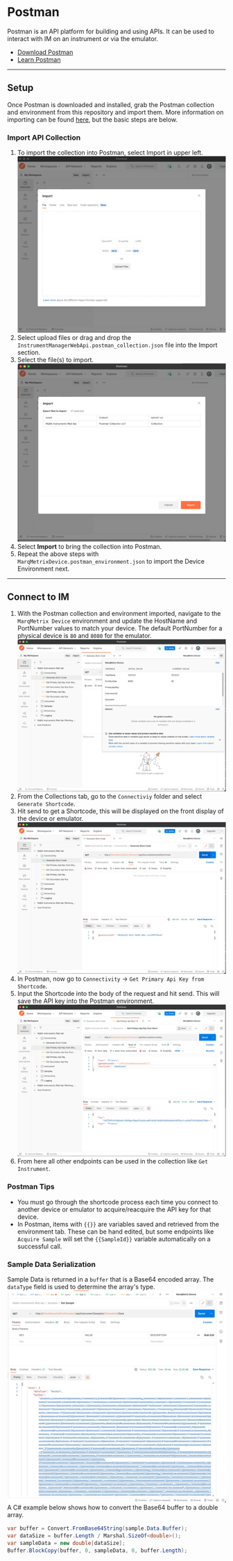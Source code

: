# Postman
Postman is an API platform for building and using APIs.  It can be used to interact with IM on an instrument or via the emulator.

- [Download Postman](https://www.postman.com/downloads/)
- [Learn Postman](https://learning.postman.com/docs/getting-started/introduction/)

---

## Setup
Once Postman is downloaded and installed, grab the Postman collection and environment from this repository and import them.  More information on importing can be found [here](https://learning.postman.com/docs/getting-started/introduction/), but the basic steps are below.

### Import API Collection
1. To import the collection into Postman, select Import in upper left.
![Postman Import](Images/postman-import.png)
1. Select upload files or drag and drop the `InstrumentManagerWebApi.postman_collection.json` file into the Import section.
1. Select the file(s) to import.
![Postman File Import](Images/postman-file-import.png)
1. Select **Import** to bring the collection into Postman.
1. Repeat the above steps with `MarqMetrixDevice.postman_environment.json` to import the Device Environment next.

---

## Connect to IM
1. With the Postman collection and environment imported, navigate to the `MarqMetrix Device` environment and update the HostName and PortNumber values to match your device. The default PortNumber for a physical device is `80` and `8080` for the emulator.
![Postman Environment](Images/postman-env-tab.png)
1. From the Collections tab, go to the `Connectiviy` folder and select `Generate Shortcode`.
1. Hit send to get a Shortcode, this will be displayed on the front display of the device or emulator.
![Postman Shortcode](Images/postman-shortcode.png)
1. In Postman, now go to `Connectivity` -> `Get Primary Api Key from Shortcode`.
1. Input the Shortcode into the body of the request and hit send.  This will save the API key into the Postman environment.
![Postman API Key](Images/postman-api-key.png)
1. From here all other endpoints can be used in the collection like `Get Instrument`.

### Postman Tips
- You must go through the shortcode process each time you connect to another device or emulator to acquire/reacquire the API key for that device.
- In Postman, items with `{{}}` are variables saved and retrieved from the environment tab.  These can be hand edited, but some endpoints like `Acquire Sample` will set the `{{SampleId}}` variable automatically on a successful call.

### Sample Data Serialization
Sample Data is returned in a `buffer` that is a Base64 encoded array. The `dataType` field is used to determine the array's type.
![Postman Sample Data](Images/postman-sample-data.png)
A C# example below shows how to convert the Base64 buffer to a double array.
```C#
var buffer = Convert.FromBase64String(sample.Data.Buffer);
var dataSize = buffer.Length / Marshal.SizeOf<double>();
var sampleData = new double[dataSize];
Buffer.BlockCopy(buffer, 0, sampleData, 0, buffer.Length);
```